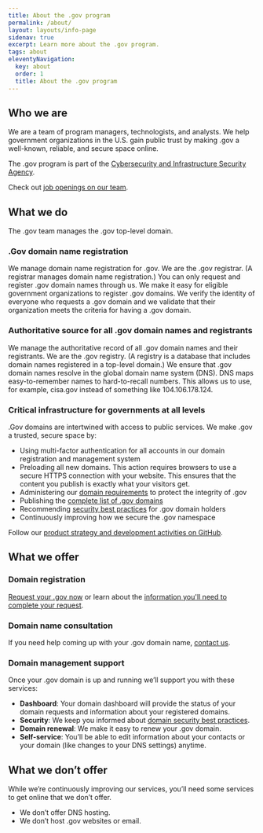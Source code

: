 ```yaml
---
title: About the .gov program
permalink: /about/
layout: layouts/info-page
sidenav: true
excerpt: Learn more about the .gov program.
tags: about
eleventyNavigation:
  key: about
  order: 1
  title: About the .gov program
---
```

  

## Who we are

We are a team of program managers, technologists, and analysts. We help government organizations in the U.S. gain public trust by making .gov a well-known, reliable, and secure space online.

The .gov program is part of the [Cybersecurity and Infrastructure Security Agency](https://www.cisa.gov/). 

Check out [job openings on our team](../jobs/).

## What we do

The .gov team manages the .gov top-level domain.

### .Gov domain name registration

We manage domain name registration for .gov. We are the .gov registrar. (A registrar manages domain name registration.) You can only request and register .gov domain names through us. We make it easy for eligible government organizations to register .gov domains. We verify the identity of everyone who requests a .gov domain and we validate that their organization meets the criteria for having a .gov domain.

### Authoritative source for all .gov domain names and registrants

We manage the authoritative record of all .gov domain names and their registrants. We are the .gov registry. (A registry is a database that includes domain names registered in a top-level domain.) We ensure that .gov domain names resolve in the global domain name system (DNS). DNS maps easy-to-remember names to hard-to-recall numbers. This allows us to use, for example, cisa.gov instead of something like 104.106.178.124.

### Critical infrastructure for governments at all levels

.Gov domains are intertwined with access to public services. We make .gov a trusted, secure space by:

- Using multi-factor authentication for all accounts in our domain registration and management system
- Preloading all new domains. This action requires browsers to use a secure HTTPS connection with your website. This ensures that the content you publish is exactly what your visitors get.
- Administering our [domain requirements](../domains/requirements) to protect the integrity of .gov
- Publishing the [complete list of .gov domains](../data/)
- Recommending [security best practices](../domains/security/) for .gov domain holders
- Continuously improving how we secure the .gov namespace

Follow our [product strategy and development activities on GitHub](https://github.com/cisagov/getgov/tree/main/docs/product). 

## What we offer

### Domain registration
[Request your .gov now](#) or learn about the [information you'll need to complete your request](../domains/before).

### Domain name consultation

If you need help coming up with your .gov domain name, [contact us](../../contact/).

### Domain management support

Once your .gov domain is up and running we’ll support you with these services:

- **Dashboard**: Your domain dashboard will provide the status of your domain requests and information about your registered domains.
- **Security**: We keep you informed about [domain security best practices](#).
- **Domain renewal**: We make it easy to renew your .gov domain.
- **Self-service**: You’ll be able to edit information about your contacts or your domain (like changes to your DNS settings) anytime. 

## What we don’t offer

While we’re continuously improving our services, you’ll need some services to get online that we don’t offer. 
- We don’t offer DNS hosting. 
- We don’t host .gov websites or email.
